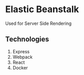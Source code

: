 # Elastic Beanstalk

Used for Server Side Rendering

## Technologies

1) Express
2) Webpack
3) React
4) Docker
